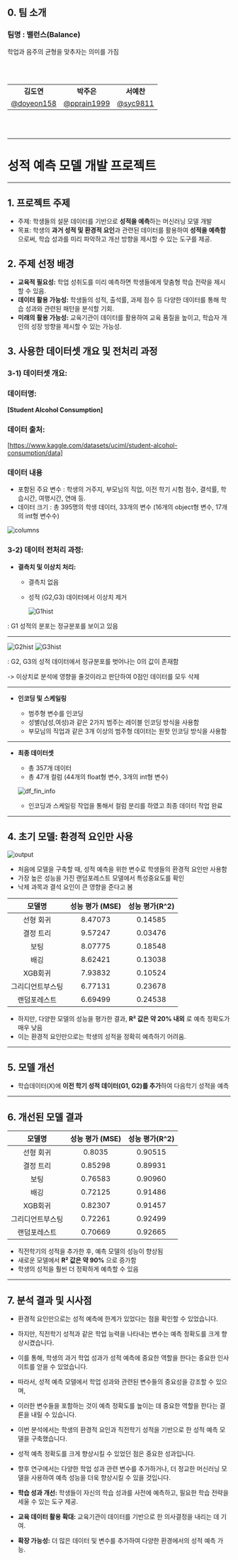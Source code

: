 ## 0. 팀 소개

### 팀명 : 밸런스(Balance)

학업과 음주의 균형을 맞추자는 의미를 가짐


<br>
<br>

<table align=center>
<tbody>
<tr>
<td align=center><b>김도연</b></td>
<td align=center><b>박주은</b></td>
<td align=center><b>서예찬</b></td>

</tr>

<tr>
<td><a href="https://github.com/youngseo98"><div align=center>@doyeon158</div></a></td>
<td><a href="https://github.com/yujitaeng"><div align=center>@pprain1999</div></a></td>

<td><a href="https://github.com/Hack012"><div align=center>@syc9811</div></a></td>

</tr>
</tbody>
</table>

<br><br>


---

# 성적 예측 모델 개발 프로젝트

---

## 1. 프로젝트 주제
- 주제: 학생들의 설문 데이터를 기반으로 **성적을 예측**하는 머신러닝 모델 개발
- 목표: 학생의 **과거 성적 및 환경적 요인**과 관련된 데이터를 활용하여 **성적을 예측함**으로써, 학습 성과를 미리 파악하고 개선 방향을 제시할 수 있는 도구를 제공.


## 2. 주제 선정 배경
- **교육적 필요성:** 학업 성취도를 미리 예측하면 학생들에게 맞춤형 학습 전략을 제시할 수 있음.
- **데이터 활용 가능성:** 학생들의 성적, 출석률, 과제 점수 등 다양한 데이터를 통해 학습 성과와 관련된 패턴을 분석할 기회.
- **미래의 활용 가능성:** 교육기관이 데이터를 활용하여 교육 품질을 높이고, 학습자 개인의 성장 방향을 제시할 수 있는 가능성.


## 3. 사용한 데이터셋 개요 및 전처리 과정

### **3-1) 데이터셋 개요:**


### **데이터명:**
  **[Student Alcohol Consumption]**


### **데이터 출처:**
[https://www.kaggle.com/datasets/uciml/student-alcohol-consumption/data]


### **데이터 내용**
  - 포함된 주요 변수 : 학생의 거주지, 부모님의 직업, 이전 학기 시험 점수, 결석률, 학습시간, 여행시간, 연애 등.
  - 데이터 크기 : 총 395명의 학생 데이터, 33개의 변수 (16개의 object형 변수, 17개의 int형 변수수)

![columns](https://github.com/user-attachments/assets/19c7dea8-5fad-4f02-ac0d-20baf6a43260)
  
### **3-2) 데이터 전처리 과정:**


- **결측치 및 이상치 처리:**
  
  - 결측치 없음
    
  - 성적 (G2,G3) 데이터에서 이상치 제거

    ![G1hist](https://github.com/user-attachments/assets/63ac3f3d-8445-4e91-b597-4ef1ddbcf170)


:   G1 성적의 분포는 정규분포를 보이고 있음

---

![G2hist](https://github.com/user-attachments/assets/886f7137-ae27-421e-b4be-ba57e8f48f27) 
![G3hist](https://github.com/user-attachments/assets/83614fb3-e85f-4999-becf-8fbd67dc024c)

:  G2, G3의 성적 데이터에서 정규분포를 벗어나는 0의 값이 존재함

-> 이상치로 분석에 영향을 줄것이라고 판단하여 0점인 데이터를 모두 삭제


---
  
  - **인코딩 및 스케일링**
    
     - 범주형 변수를 인코딩
     - 성별(남성,여성)과 같은 2가지 범주는 레이블 인코딩 방식을 사용함
     - 부모님의 직업과 같은 3개 이상의 범주형 데이터는 원핫 인코딩 방식을 사용함

---

- **최종 데이터셋**

   - 총 357개 데이터
   - 총 47개 컬럼 (44개의 float형 변수, 3개의 int형 변수)
     
  ![df_fin_info](https://github.com/user-attachments/assets/5a0f5316-421d-4baf-84fb-25b1bd498174)



   - 인코딩과 스케일링 작업을 통해서 컬럼 분리를 하였고 최종 데이터 작업 완료


---

## 4. 초기 모델: 환경적 요인만 사용

![output](https://github.com/user-attachments/assets/0d1c3631-0781-47e5-8ce6-bfe7f53fc52d)

- 처음에 모델을 구축할 때, 성적 예측을 위한 변수로 학생들의 환경적 요인만 사용함
- 가장 높은 성능을 가진 랜덤포레스트 모델에서 특성중요도를 확인
- 낙제 과목과 결석 요인이 큰 영향을 준다고 봄


| 모델명   | 성능 평가 (MSE) | 성능 평가(R^2) |
|:-------:|:-------:|:-------:|
| 선형 회귀 | 8.47073 | 0.14585 |
| 결정 트리 | 9.57247 | 0.03476 |
| 보팅 | 8.07775 | 0.18548 |
| 배깅 | 8.62421 | 0.13038 |
| XGB회귀 | 7.93832 | 0.10524 |
| 그리디언트부스팅 | 6.77131 | 0.23678 |
| 랜덤포레스트 | 6.69499 | 0.24538 |


- 하지만, 다양한 모델의 성능을 평가한 결과, **R² 값은 약 20% 내외** 로 예측 정확도가 매우 낮음
- 이는 환경적 요인만으로는 학생의 성적을 정확히 예측하기 어려움.
 
---

## 5. 모델 개선

- 학습데이터(X)에 **이전 학기 성적 데이터(G1, G2)를 추가**하여 다음학기 성적을 예측

---

## 6. 개선된 모델 결과

| 모델명   | 성능 평가 (MSE) | 성능 평가(R^2) |
|:-------:|:-------:|:-------:|
| 선형 회귀 | 0.8035 | 0.90515 |
| 결정 트리 | 0.85298 | 0.89931 |
| 보팅 | 0.76583 | 0.90960 |
| 배깅 | 0.72125 | 0.91486 |
| XGB회귀 | 0.82307 | 0.91457 |
| 그리디언트부스팅 | 0.72261 | 0.92499 |
| 랜덤포레스트 | 0.70669 | 0.92665 |

- 직전학기의 성적을 추가한 후, 예측 모델의 성능이 향상됨
- 새로운 모델에서 **R² 값은 약 90%** 으로 증가함
- 학생의 성적을 훨씬 더 정확하게 예측할 수 있음

---

## 7. 분석 결과 및 시사점

- 환경적 요인만으로는 성적 예측에 한계가 있었다는 점을 확인할 수 있었습니다.
- 하지만, 직전학기 성적과 같은 학업 능력을 나타내는 변수는 예측 정확도를 크게 향상시켰습니다.
- 이를 통해, 학생의 과거 학업 성과가 성적 예측에 중요한 역할을 한다는 중요한 인사이트를 얻을 수 있었습니다.
- 따라서, 성적 예측 모델에서 학업 성과와 관련된 변수들의 중요성을 강조할 수 있으며,
- 이러한 변수들을 포함하는 것이 예측 정확도를 높이는 데 중요한 역할을 한다는 결론을 내릴 수 있습니다.

- 이번 분석에서는 학생의 환경적 요인과 직전학기 성적을 기반으로 한 성적 예측 모델을 구축했습니다.
- 성적 예측 정확도를 크게 향상시킬 수 있었던 점은 중요한 성과입니다.
- 향후 연구에서는 다양한 학업 성과 관련 변수를 추가하거나, 더 정교한 머신러닝 모델을 사용하여 예측 성능을 더욱 향상시킬 수 있을 것입니다.

- **학습 성과 개선:** 학생들이 자신의 학습 성과를 사전에 예측하고, 필요한 학습 전략을 세울 수 있는 도구 제공.
- **교육 데이터 활용 확대:** 교육기관이 데이터를 기반으로 한 의사결정을 내리는 데 기여.
- **확장 가능성:** 더 많은 데이터 및 변수를 추가하여 다양한 환경에서의 성적 예측 가능.
